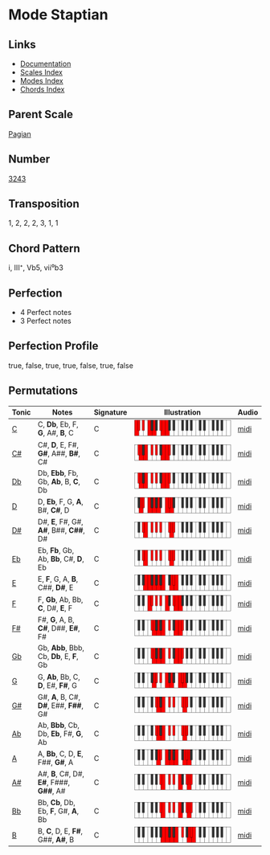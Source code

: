 # Mode Staptian

## Links

- [Documentation](README.md)
- [Scales Index](Scales.md)
- [Modes Index](Modes.md)
- [Chords Index](Chords.md)

## Parent Scale

[Pagian](ScalePagian.md)

## Number

[3243](https://ianring.com/musictheory/scales/3243)

## Transposition

1, 2, 2, 2, 3, 1, 1

## Chord Pattern

i, III⁺, Vb5, vii⁰b3

## Perfection

- 4 Perfect notes
- 3 Perfect notes

## Perfection Profile

true, false, true, true, false, true, false

## Permutations

| Tonic | Notes | Signature | Illustration | Audio |
|-------|-------|-----------|--------------|-------|
| [C](ModeCNaturalStaptian.md) | C, **Db**, Eb, F, **G**, A#, **B**, C | C | ![CNaturalStaptian](ModeCNaturalStaptian.png) | [midi](https://github.com/edipermadi/music/blob/main/docs/ModeCNaturalStaptian.mid?raw=true) |
| [C#](ModeCSharpStaptian.md) | C#, **D**, E, F#, **G#**, A##, **B#**, C# | C | ![CSharpStaptian](ModeCSharpStaptian.png) | [midi](https://github.com/edipermadi/music/blob/main/docs/ModeCSharpStaptian.mid?raw=true) |
| [Db](ModeDFlatStaptian.md) | Db, **Ebb**, Fb, Gb, **Ab**, B, **C**, Db | C | ![DFlatStaptian](ModeDFlatStaptian.png) | [midi](https://github.com/edipermadi/music/blob/main/docs/ModeDFlatStaptian.mid?raw=true) |
| [D](ModeDNaturalStaptian.md) | D, **Eb**, F, G, **A**, B#, **C#**, D | C | ![DNaturalStaptian](ModeDNaturalStaptian.png) | [midi](https://github.com/edipermadi/music/blob/main/docs/ModeDNaturalStaptian.mid?raw=true) |
| [D#](ModeDSharpStaptian.md) | D#, **E**, F#, G#, **A#**, B##, **C##**, D# | C | ![DSharpStaptian](ModeDSharpStaptian.png) | [midi](https://github.com/edipermadi/music/blob/main/docs/ModeDSharpStaptian.mid?raw=true) |
| [Eb](ModeEFlatStaptian.md) | Eb, **Fb**, Gb, Ab, **Bb**, C#, **D**, Eb | C | ![EFlatStaptian](ModeEFlatStaptian.png) | [midi](https://github.com/edipermadi/music/blob/main/docs/ModeEFlatStaptian.mid?raw=true) |
| [E](ModeENaturalStaptian.md) | E, **F**, G, A, **B**, C##, **D#**, E | C | ![ENaturalStaptian](ModeENaturalStaptian.png) | [midi](https://github.com/edipermadi/music/blob/main/docs/ModeENaturalStaptian.mid?raw=true) |
| [F](ModeFNaturalStaptian.md) | F, **Gb**, Ab, Bb, **C**, D#, **E**, F | C | ![FNaturalStaptian](ModeFNaturalStaptian.png) | [midi](https://github.com/edipermadi/music/blob/main/docs/ModeFNaturalStaptian.mid?raw=true) |
| [F#](ModeFSharpStaptian.md) | F#, **G**, A, B, **C#**, D##, **E#**, F# | C | ![FSharpStaptian](ModeFSharpStaptian.png) | [midi](https://github.com/edipermadi/music/blob/main/docs/ModeFSharpStaptian.mid?raw=true) |
| [Gb](ModeGFlatStaptian.md) | Gb, **Abb**, Bbb, Cb, **Db**, E, **F**, Gb | C | ![GFlatStaptian](ModeGFlatStaptian.png) | [midi](https://github.com/edipermadi/music/blob/main/docs/ModeGFlatStaptian.mid?raw=true) |
| [G](ModeGNaturalStaptian.md) | G, **Ab**, Bb, C, **D**, E#, **F#**, G | C | ![GNaturalStaptian](ModeGNaturalStaptian.png) | [midi](https://github.com/edipermadi/music/blob/main/docs/ModeGNaturalStaptian.mid?raw=true) |
| [G#](ModeGSharpStaptian.md) | G#, **A**, B, C#, **D#**, E##, **F##**, G# | C | ![GSharpStaptian](ModeGSharpStaptian.png) | [midi](https://github.com/edipermadi/music/blob/main/docs/ModeGSharpStaptian.mid?raw=true) |
| [Ab](ModeAFlatStaptian.md) | Ab, **Bbb**, Cb, Db, **Eb**, F#, **G**, Ab | C | ![AFlatStaptian](ModeAFlatStaptian.png) | [midi](https://github.com/edipermadi/music/blob/main/docs/ModeAFlatStaptian.mid?raw=true) |
| [A](ModeANaturalStaptian.md) | A, **Bb**, C, D, **E**, F##, **G#**, A | C | ![ANaturalStaptian](ModeANaturalStaptian.png) | [midi](https://github.com/edipermadi/music/blob/main/docs/ModeANaturalStaptian.mid?raw=true) |
| [A#](ModeASharpStaptian.md) | A#, **B**, C#, D#, **E#**, F###, **G##**, A# | C | ![ASharpStaptian](ModeASharpStaptian.png) | [midi](https://github.com/edipermadi/music/blob/main/docs/ModeASharpStaptian.mid?raw=true) |
| [Bb](ModeBFlatStaptian.md) | Bb, **Cb**, Db, Eb, **F**, G#, **A**, Bb | C | ![BFlatStaptian](ModeBFlatStaptian.png) | [midi](https://github.com/edipermadi/music/blob/main/docs/ModeBFlatStaptian.mid?raw=true) |
| [B](ModeBNaturalStaptian.md) | B, **C**, D, E, **F#**, G##, **A#**, B | C | ![BNaturalStaptian](ModeBNaturalStaptian.png) | [midi](https://github.com/edipermadi/music/blob/main/docs/ModeBNaturalStaptian.mid?raw=true) |
